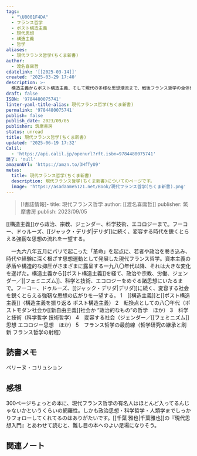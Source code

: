 ```yaml
---
tags:
  - "\U0001F4DA"
  - フランス哲学
  - ポスト構造主義
  - 現代思想
  - 構造主義
  - 哲学
aliases:
  - 現代フランス哲学(ちくま新書)
author:
  - 渡名喜庸哲
cdatelink: '[[2025-03-14]]'
created: '2025-03-29 17:40'
description: >-
  構造主義からポスト構造主義、そして現代の多様な思想潮流まで、戦後フランス哲学の全体像を概観。政治、宗教、ジェンダー、科学技術、エコロジーといったテーマを軸に、フーコー、ドゥルーズ、デリダ以降の哲学の展開を解説する。
draft: false
ISBN: '9784480075741'
linter-yaml-title-alias: 現代フランス哲学(ちくま新書)
permalink: '9784480075741'
publish: false
publish_date: 2023/09/05
publisher: 筑摩書房
status: unread
title: 現代フランス哲学(ちくま新書)
updated: '2025-06-19 17:32'
Calil:
  - 'https://api.calil.jp/openurl?rft.isbn=9784480075741'
読了: 'null'
amazonUrl: 'https://amzn.to/3HfTyU9'
metas:
  title: 現代フランス哲学(ちくま新書)
  description: 現代フランス哲学(ちくま新書)についてのページです。
  image: 'https://asadaame5121.net/Book/現代フランス哲学(ちくま新書).png'
---
```

>[!書誌情報]-
>title: 現代フランス哲学
>author: [[渡名喜庸哲]]
>publisher: 筑摩書房
>publish: 2023/09/05

[[構造主義]]から政治、宗教、ジェンダー、科学技術、エコロジーまで。フーコー、ドゥルーズ、[[ジャック・デリダ|デリダ]]に続く、変容する時代を鋭くとらえる強靭な思想の流れを一望する。

　一九六八年五月にパリで起こった「革命」を起点に、若者や政治を巻き込み、時代や経験に深く根ざす思想運動として発展した現代フランス哲学。資本主義の矛盾や構造的な抑圧がさまざまに露呈する一九八〇年代以降、それは大きな変化を遂げた。構造主義から[[ポスト構造主義]]を経て、政治や宗教、労働、ジェンダー／[[フェミニズム]]、科学と技術、エコロジーをめぐる諸思想にいたるまで。フーコー、ドゥルーズ、[[ジャック・デリダ|デリダ]]に続く、変容する社会を鋭くとらえる強靭な思想の広がりを一望する。
1　[[構造主義]]と[[ポスト構造主義]]（構造主義を振り返る
ポスト構造主義）
2　転換点としての八〇年代（ポストモダン社会か[[新自由主義]]社会か
“政治的なもの”の哲学　ほか）
3　科学と技術（科学哲学
技術哲学）
4　変容する社会（ジェンダー／[[フェミニズム]]思想
エコロジー思想　ほか）
5　フランス哲学の最前線（哲学研究の継承と刷新
フランス哲学の射程）

## 読書メモ
ペリーヌ・コリュション
## 感想
300ページちょっとの本に、現代フランス哲学の有名人はほとんど入ってるんじゃないかというくらいの網羅性。しかも政治思想・科学哲学・人類学までしっかりフォローしてくれてるのはありがたいです。[[千葉 雅也|千葉雅也]]の『現代思想入門』とあわせて読むと、難し目の本へのよい足場になりそう。
## 関連ノート
